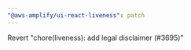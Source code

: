 ```yaml
---
"@aws-amplify/ui-react-liveness": patch
---
```


Revert "chore(liveness): add legal disclaimer (#3695)"
